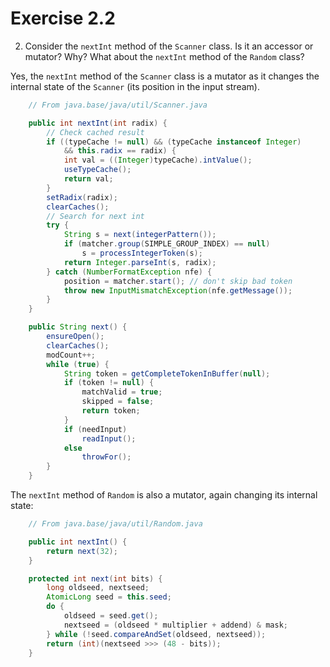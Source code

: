# Exercise 2.2

2.  Consider the `nextInt` method of the `Scanner` class.
    Is it an accessor or mutator? Why?
    What about the `nextInt` method of the `Random` class?

Yes, the `nextInt` method of the `Scanner` class is a mutator as it changes the internal state of the `Scanner` (its position in the input stream).

```java
    // From java.base/java/util/Scanner.java

    public int nextInt(int radix) {
        // Check cached result
        if ((typeCache != null) && (typeCache instanceof Integer)
            && this.radix == radix) {
            int val = ((Integer)typeCache).intValue();
            useTypeCache();
            return val;
        }
        setRadix(radix);
        clearCaches();
        // Search for next int
        try {
            String s = next(integerPattern());
            if (matcher.group(SIMPLE_GROUP_INDEX) == null)
                s = processIntegerToken(s);
            return Integer.parseInt(s, radix);
        } catch (NumberFormatException nfe) {
            position = matcher.start(); // don't skip bad token
            throw new InputMismatchException(nfe.getMessage());
        }
    }

    public String next() {
        ensureOpen();
        clearCaches();
        modCount++;
        while (true) {
            String token = getCompleteTokenInBuffer(null);
            if (token != null) {
                matchValid = true;
                skipped = false;
                return token;
            }
            if (needInput)
                readInput();
            else
                throwFor();
        }
    }
```

The `nextInt` method of `Random` is also a mutator, again changing its internal state:

```java
    // From java.base/java/util/Random.java

    public int nextInt() {
        return next(32);
    }

    protected int next(int bits) {
        long oldseed, nextseed;
        AtomicLong seed = this.seed;
        do {
            oldseed = seed.get();
            nextseed = (oldseed * multiplier + addend) & mask;
        } while (!seed.compareAndSet(oldseed, nextseed));
        return (int)(nextseed >>> (48 - bits));
    }
```
